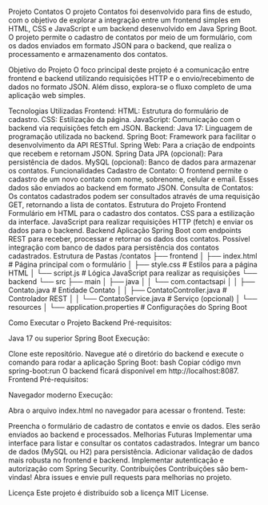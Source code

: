 Projeto Contatos
O projeto Contatos foi desenvolvido para fins de estudo, com o objetivo de explorar a integração entre um frontend simples em HTML, CSS e JavaScript e um backend desenvolvido em Java Spring Boot. O projeto permite o cadastro de contatos por meio de um formulário, com os dados enviados em formato JSON para o backend, que realiza o processamento e armazenamento dos contatos.

Objetivo do Projeto
O foco principal deste projeto é a comunicação entre frontend e backend utilizando requisições HTTP e o envio/recebimento de dados no formato JSON. Além disso, explora-se o fluxo completo de uma aplicação web simples.

Tecnologias Utilizadas
Frontend:
HTML: Estrutura do formulário de cadastro.
CSS: Estilização da página.
JavaScript: Comunicação com o backend via requisições fetch em JSON.
Backend:
Java 17: Linguagem de programação utilizada no backend.
Spring Boot: Framework para facilitar o desenvolvimento da API RESTful.
Spring Web: Para a criação de endpoints que recebem e retornam JSON.
Spring Data JPA (opcional): Para persistência de dados.
MySQL (opcional): Banco de dados para armazenar os contatos.
Funcionalidades
Cadastro de Contato: O frontend permite o cadastro de um novo contato com nome, sobrenome, celular e email. Esses dados são enviados ao backend em formato JSON.
Consulta de Contatos: Os contatos cadastrados podem ser consultados através de uma requisição GET, retornando a lista de contatos.
Estrutura do Projeto
Frontend
Formulário em HTML para o cadastro dos contatos.
CSS para a estilização da interface.
JavaScript para realizar requisições HTTP (fetch) e enviar os dados para o backend.
Backend
Aplicação Spring Boot com endpoints REST para receber, processar e retornar os dados dos contatos.
Possível integração com banco de dados para persistência dos contatos cadastrados.
Estrutura de Pastas
/contatos
├── frontend
│   ├── index.html        # Página principal com o formulário
│   ├── style.css         # Estilos para a página HTML
│   └── script.js         # Lógica JavaScript para realizar as requisições
└── backend
    └── src
        ├── main
        │   ├── java
        │   │   └── com.contactsapi
        │   │       ├── Contato.java            # Entidade Contato
        │   │       ├── ContatoController.java  # Controlador REST
        │   │       └── ContatoService.java     # Serviço (opcional)
        │   └── resources
        │       └── application.properties      # Configurações do Spring Boot

Como Executar o Projeto
Backend
Pré-requisitos:

Java 17 ou superior
Spring Boot
Execução:

Clone este repositório.
Navegue até o diretório do backend e execute o comando para rodar a aplicação Spring Boot:
bash
Copiar código
mvn spring-boot:run
O backend ficará disponível em http://localhost:8087.
Frontend
Pré-requisitos:

Navegador moderno
Execução:

Abra o arquivo index.html no navegador para acessar o frontend.
Teste:

Preencha o formulário de cadastro de contatos e envie os dados. Eles serão enviados ao backend e processados.
Melhorias Futuras
Implementar uma interface para listar e consultar os contatos cadastrados.
Integrar um banco de dados (MySQL ou H2) para persistência.
Adicionar validação de dados mais robusta no frontend e backend.
Implementar autenticação e autorização com Spring Security.
Contribuições
Contribuições são bem-vindas! Abra issues e envie pull requests para melhorias no projeto.

Licença
Este projeto é distribuído sob a licença MIT License.
